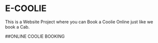 # E-COOLIE

This is a Website Project where you can Book a Coolie Online just like we book a Cab.

##ONLINE COOLIE BOOKING
